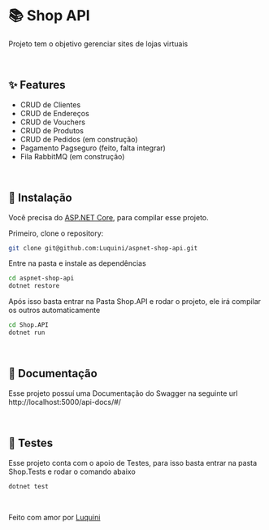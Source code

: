 # :books: Shop API
Projeto tem o objetivo gerenciar sites de lojas virtuais

<br>

## :sparkles: Features
- CRUD de Clientes
- CRUD de Endereços
- CRUD de Vouchers 
- CRUD de Produtos
- CRUD de Pedidos (em construção)
- Pagamento Pagseguro (feito, falta integrar)
- Fila RabbitMQ (em construção)

<br>

## :wrench: Instalação
Você precisa do [ASP.NET Core](https://dotnet.microsoft.com/en-us/learn/aspnet/hello-world-tutorial/install), para compilar esse projeto.

Primeiro, clone o repository:
```bash
git clone git@github.com:Luquini/aspnet-shop-api.git
```
Entre na pasta e instale as dependências
```bash
cd aspnet-shop-api
dotnet restore
```
Após isso basta entrar na Pasta Shop.API e rodar o projeto, ele irá compilar os outros automaticamente
```bash
cd Shop.API
dotnet run
```

<br>

## :book: Documentação

Esse projeto possuí uma Documentação do Swagger na seguinte url http://localhost:5000/api-docs/#/

<br>

## 	:microscope: Testes
Esse projeto conta com o apoio de Testes, para isso basta entrar na pasta Shop.Tests
e rodar o comando abaixo

```bash
dotnet test
```

<br>

Feito com amor por [Luquini](https://github.com/Luquini)